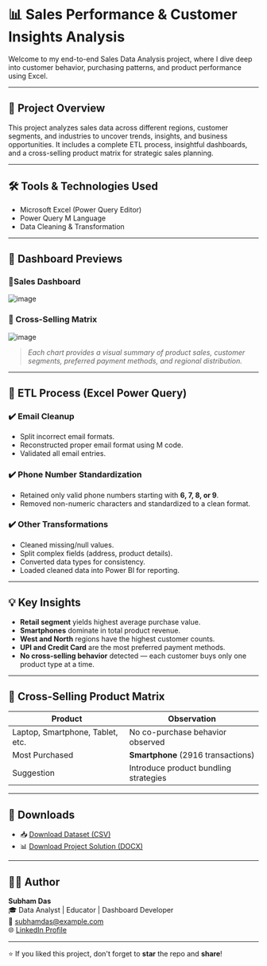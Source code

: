 # 📊 Sales Performance & Customer Insights Analysis

Welcome to my end-to-end Sales Data Analysis project, where I dive deep into customer behavior, purchasing patterns, and product performance using Excel.

---

## 🚀 Project Overview

This project analyzes sales data across different regions, customer segments, and industries to uncover trends, insights, and business opportunities. It includes a complete ETL process, insightful dashboards, and a cross-selling product matrix for strategic sales planning.

---

## 🛠️ Tools & Technologies Used

- Microsoft Excel (Power Query Editor)
- Power Query M Language
- Data Cleaning & Transformation

---

## 📸 Dashboard Previews

### 🔹Sales Dashboard

![image](https://github.com/user-attachments/assets/f73d2c8b-246b-4018-867d-b076599b6222)

### 🔹 Cross-Selling Matrix

![image](https://github.com/user-attachments/assets/88e66dea-d9d4-4e81-8c77-dbff210d0572)

> *Each chart provides a visual summary of product sales, customer segments, preferred payment methods, and regional distribution.*

---

## 🔄 ETL Process (Excel Power Query)

### ✔️ Email Cleanup
- Split incorrect email formats.
- Reconstructed proper email format using M code.
- Validated all email entries.

### ✔️ Phone Number Standardization
- Retained only valid phone numbers starting with **6, 7, 8, or 9**.
- Removed non-numeric characters and standardized to a clean format.

### ✔️ Other Transformations
- Cleaned missing/null values.
- Split complex fields (address, product details).
- Converted data types for consistency.
- Loaded cleaned data into Power BI for reporting.

---

## 💡 Key Insights

- **Retail segment** yields highest average purchase value.
- **Smartphones** dominate in total product revenue.
- **West and North** regions have the highest customer counts.
- **UPI and Credit Card** are the most preferred payment methods.
- **No cross-selling behavior** detected — each customer buys only one product type at a time.

---

## 🔁 Cross-Selling Product Matrix

| Product         | Observation |
|----------------|-------------|
| Laptop, Smartphone, Tablet, etc. | No co-purchase behavior observed |
| Most Purchased | **Smartphone** (2916 transactions) |
| Suggestion | Introduce product bundling strategies |

---

## 📂 Downloads

- 📥 [Download Dataset (CSV)](https://drive.google.com/drive/folders/1i9_GNoFwRzimNZrbSUevrqN-4DzYiJtr?usp=sharing)  
- 📊 [Download Project Solution (DOCX)](https://drive.google.com/drive/folders/1i9_GNoFwRzimNZrbSUevrqN-4DzYiJtr?usp=sharing)  

---

## 🧑‍💻 Author

**Subham Das**  
🎓 Data Analyst | Educator | Dashboard Developer  
📧 subhamdas@example.com  
🌐 [LinkedIn Profile](https://www.linkedin.com/in/subham-das-6a7809198/?trk=opento_sprofile_details)  

---

⭐ If you liked this project, don't forget to **star** the repo and **share**!


